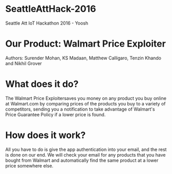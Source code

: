 # SeattleAttHack-2016
Seattle Att IoT Hackathon 2016 - Yoosh

# Our Product: Walmart Price Exploiter
Authors: Surender Mohan, KS Madaan, Matthew Calligaro, Tenzin Khando and Nikhil Grover

# What does it do?
The Walmart Price Exploitersaves you money on any product you buy online 
at Walmart.com by comparing prices of the products you buy to a variety
of competitors, sending you a notification to take advantage of 
Walmart's Price Guarantee Policy if a lower price is found.

# How does it work?
All you have to do is give the app authentication into your email, and 
the rest is done on our end. We will check your email for any products
that you have bought from Walmart and automatically find the same product
at a lower price somewhere else.
